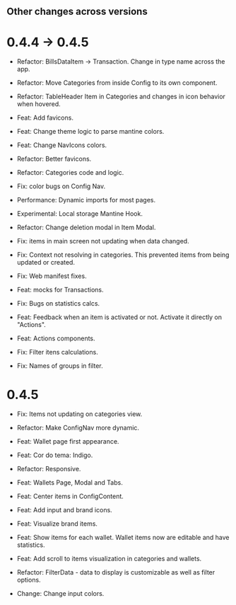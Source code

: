 ## Other changes across versions

# 0.4.4 -> 0.4.5

- Refactor: BillsDataItem -> Transaction. Change in type name across the app.
- Refactor: Move Categories from inside Config to its own component.
- Refactor: TableHeader Item in Categories and changes in icon behavior when hovered.

- Feat: Add favicons.
- Feat: Change theme logic to parse mantine colors.
- Feat: Change NavIcons colors.

- Refactor: Better favicons.
- Refactor: Categories code and logic.
- Fix: color bugs on Config Nav.

- Performance: Dynamic imports for most pages.
- Experimental: Local storage Mantine Hook.
- Refactor: Change deletion modal in Item Modal.
- Fix: items in main screen not updating when data changed.
- Fix: Context not resolving in categories. This prevented items from being updated or created.
- Fix: Web manifest fixes.

- Feat: mocks for Transactions.
- Fix: Bugs on statistics calcs.
- Feat: Feedback when an item is activated or not. Activate it directly on "Actions".
- Feat: Actions components.
- Fix: Filter itens calculations.
- Fix: Names of groups in filter.

# 0.4.5

- Fix: Items not updating on categories view.
- Refactor: Make ConfigNav more dynamic.
- Feat: Wallet page first appearance.
- Feat: Cor do tema: Indigo.
- Refactor: Responsive.
- Feat: Wallets Page, Modal and Tabs.
- Feat: Center items in ConfigContent.

- Feat: Add input and brand icons.
- Feat: Visualize brand items.
- Feat: Show items for each wallet. Wallet items now are editable and have statistics.
- Feat: Add scroll to items visualization in categories and wallets.

- Refactor: FilterData - data to display is customizable as well as filter options.
- Change: Change input colors.
